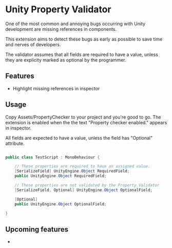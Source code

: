 # Unity Property Validator

One of the most common and annoying bugs occurring with Unity development are missing 
references in components.

This extension aims to detect these bugs as early as possible to save time and nerves of developers.

The validator assumes that all fields are required to have a value, unless they are explicity marked as optional by the programmer.

## Features
 - Highlight missing references in inspector

## Usage

Copy Assets/PropertyChecker to your project and you're good to go. The extension is enabled when the the text "Property checker enabled." appears in inspector.

All fields are expected to have a value, unless the field has "Optional" attribute.

```C#

public class TestScript : MonoBehaviour {

    // These properties are required to have an assigned value.
	[SerializeField] UnityEngine.Object RequiredField;
    public UnityEngine.Object RequiredField;

    // These properties are not validated by the Property Validator
	[SerializeField, Optional] UnityEngine.Object OptionalField;

	[Optional] 
    public UnityEngine.Object OptionalField;

}
``` 

## Upcoming features

 - 

